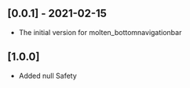 ## [0.0.1] - 2021-02-15

* The initial version for molten_bottomnavigationbar

## [1.0.0]

* Added null Safety

